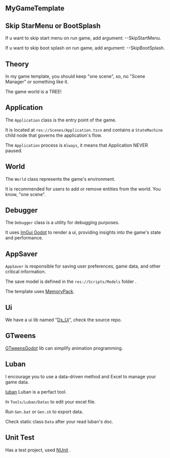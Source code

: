 ## MyGameTemplate

## Skip StarMenu or BootSplash

If u want to skip start menu on run game, add argument: --SkipStartMenu.

If u want to skip boot splash on run game, add argument: --SkipBootSplash.

## Theory

In my game template, you should keep "one scene", so, no "Scene Manager" or something like it.

The game world is a TREE!

## Application

The `Application` class is the entry point of the game.

It is located at `res://Scenes/Application.tscn` and contains a `StateMachine` child node that governs the application's flow. 

The `Application` process is ```Always```, it means that Application NEVER paused.

## World

The `World` class represents the game's environment.

It is recommended for users to add or remove entities from the world. You know, "one scene".

## Debugger

The `Debugger` class is a utility for debugging purposes.

It uses [ImGui Godot](https://github.com/pkdawson/imgui-godot) to render a ui, providing insights into the game's state and performance.

## AppSaver

`AppSaver` is responsible for saving user preferences, game data, and other critical information.

The save model is defined in the `res://Scripts/Models` folder .

The template uses [MemoryPack](https://github.com/Cysharp/MemoryPack).

## Ui

We have a ui lib named "[Ds_Ui](https://github.com/xlljc/Ds_Ui)", check the source repo.

## GTweens

[GTweensGodot](https://github.com/Guillemsc/GTweensGodot) lib can simplify animation programming.

## Luban

I encourage you to use a data-driven method and Excel to manage your game data.

[luban](https://github.com/focus-creative-games/luban) Luban is a perfact tool.

In ```Tools/Luban/Datas``` to edit your excel file.

Run ```Gen.bat``` or ```Gen.sh``` to export data.

Check static class ```Data``` after your read luban's doc.

## Unit Test

Has a test project, used [NUnit](https://github.com/nunit/nunit) .


